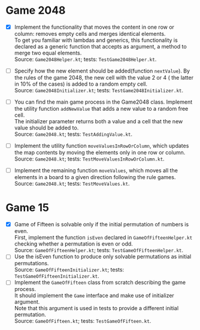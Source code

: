 # Game 2048

- [x] Implement the functionality that moves the content in one row or column: removes empty cells and merges identical
  elements.   
  To get you familiar with lambdas and generics, this functionality is declared as a generic function that accepts as
  argument, a method to merge two equal elements.  
  Source: `Game2048Helper.kt`; tests: `TestGame2048Helper.kt`.

- [ ] Specify how the new element should be added(function `nextValue`). By the rules of the game 2048, the new cell with the value 2 or 4 (
  the latter in 10% of the cases) is added to a random empty cell.  
  Source: `Game2048Initializer.kt`; tests: `TestGame2048Initializer.kt`.

- [ ] You can find the main game process in the Game2048 class. Implement the utility function `addNewValue` that adds a
  new value to a random free cell.   
  The initializer parameter returns both a value and a cell that the new value should be added to.  
  Source: `Game2048.kt`; tests: `TestAddingValue.kt`.

- [ ] Implement the utility function `moveValuesInRowOrColumn`, which updates the map contents by moving the elements only
  in one row or column.  
  Source: `Game2048.kt`; tests: `TestMoveValuesInRowOrColumn.kt`.

- [ ] Implement the remaining function `moveValues`, which moves all the elements in a board to a given direction
  following the rule games.  
  Source: `Game2048.kt`; tests: `TestMoveValues.kt`.

# Game 15

- [x] Game of Fifteen is solvable only if the initial permutation of numbers is even.  
  First, implement the function `isEven` declared in `GameOfFifteenHelper.kt` checking whether a permutation is even or
  odd.   
  Source: `GameOfFifteenHelper.kt`; tests: `TestGameOfFifteenHelper.kt`.
- [ ] Use the isEven function to produce only solvable permutations as initial permutations.   
  Source: `GameOfFifteenInitializer.kt`; tests: `TestGameOfFifteenInitializer.kt`.
- [ ] Implement the `GameOfFifteen` class from scratch describing the game process.   
  It should implement the `Game` interface and make use of initializer argument.   
  Note that this argument is used in tests to provide a different initial permutation.   
  Source: `GameOfFifteen.kt`; tests: `TestGameOfFifteen.kt`. 
